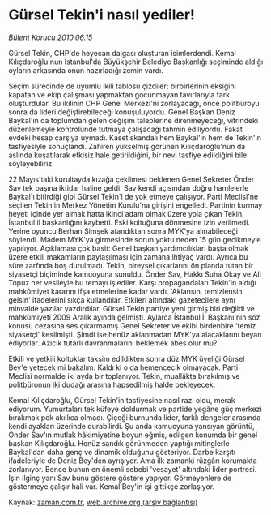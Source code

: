 # Gürsel Tekin'i nasıl yediler!

*Bülent Korucu 2010.06.15*

<td class="columnist-detail">
<p>Gürsel Tekin, CHP'de heyecan dalgası oluşturan isimlerdendi. Kemal Kılıçdaroğlu'nun İstanbul'da Büyükşehir Belediye Başkanlığı seçiminde aldığı oyların arkasında onun hazırladığı zemin vardı.</p>
<p>
<div id="haberMetinDiv">
<p>Seçim sürecinde de uyumlu ikili tablosu çizdiler; birbirlerinin eksiğini kapatan ve ekip çalışması yapmaktan gocunmayan tavırlarıyla fark oluşturdular. Bu ikilinin CHP Genel Merkezi'ni zorlayacağı, önce politbüroyu sonra da lideri değiştirebileceği konuşuluyordu. Genel Başkan Deniz Baykal'ın da toplumdan gelen değişim taleplerine direnmeyeceği, vitrindeki düzenlemeyle kontrolünde tutmaya çalışacağı tahmin ediliyordu. Fakat evdeki hesap çarşıya uymadı. Kaset skandalı hem Baykal'ın hem de Tekin'in tasfiyesiyle sonuçlandı. Zahiren yükselmiş görünen Kılıçdaroğlu'nun da aslında kuşatılarak etkisiz hale getirildiğini, bir nevi tasfiye edildiğini bile söyleyebiliriz.
<p>22 Mayıs'taki kurultayda kızağa çekilmesi beklenen Genel Sekreter Önder Sav tek başına iktidar haline geldi. Sav kendi açısından doğru hamlelerle Baykal'ı bitirdiği gibi Gürsel Tekin'i de yok etmeye çalışıyor. Parti Meclisi'ne seçilen Tekin'in Merkez Yönetim Kurulu'na girişini engelledi. Partinin kurmay heyeti içinde yer almak hatta ikinci adam olmak üzere yola çıkan Tekin, İstanbul il başkanlığını kaybetti. Eski koltuğuna dönmesine izin verilmedi. Yerine oyuncu Berhan Şimşek atandıktan sonra MYK'ya alınabileceği söylendi. Madem MYK'ya girmesinde sorun yoktu neden 15 gün gecikmeyle yapılıyor. Açıklaması çok basit: Genel başkan yardımcılıkları başta olmak üzere etkili makamların paylaşılması için zamana ihtiyaç vardı. Ayrıca bu süre zarfında boş durulmadı. Tekin, bireysel çıkarlarını ön planda tutan bir siyasetçi biçiminde kamuoyuna sunuldu. Önder Sav, Hakkı Suha Okay ve Ali Topuz her vesileyle bu temayı işlediler. Karşı propagandaları Tekin'in aldığı mahkûmiyet kararını ifşa etmelerine kadar vardı. 'Aklansın, temizlensin gelsin' ifadelerini sıkça kullandılar. Etkileri altındaki gazetecilere aynı minvalde yazılar yazdırdılar. Gürsel Tekin partiye yeni girmiş biri değildi ve mahkûmiyeti 2009 Aralık ayında gelmişti. Aylarca İstanbul İl Başkanı'nın söz konusu cezasına ses çıkarmamış Genel Sekreter ve ekibi birdenbire 'temiz siyasetçi' kesilmişti. Şimdi ise henüz aklanmadan MYK'ya alacaklarını beyan ediyorlar. Azıcık tutarlı davranmalarını beklemek abes olur mu?
<p>Etkili ve yetkili koltuklar taksim edildikten sonra düz MYK üyeliği Gürsel Bey'e yetecek mi bakalım. Kaldı ki o da hemencecik olmayacak. Parti Meclisi normalde iki ayda bir toplanıyor. Tekin, muallâkta bırakılmış ve politbüronun iki dudağı arasına hapsedilmiş halde bekleyecek.
<p>Kemal Kılıçdaroğlu, Gürsel Tekin'in tasfiyesine nasıl razı oldu, merak ediyorum. Yumurtaları tek küfeye doldurmak ve partide yegâne güç merkezi bırakmak pek akıllıca olmadı. Çiçeği burnunda lider, farklı dengeler arasında kendi ayakları üzerinde durabilirdi. Şu anda kamuoyuna yansıyan görüntü, Önder Sav'ın mutlak hâkimiyetine boyun eğmiş, edilgen konumda bir genel başkan Kılıçdaroğlu. Henüz sandık görünmeden yaptığı mitinglerle Baykal'dan daha genç ve dinamik olduğunu gösteriyor. Darbe karşıtı ifadeleriyle de Deniz Bey'den ayrışıyor. Ama ilk zamanki rüzgârı korumakta zorlanıyor. Bence bunun en önemli sebebi 'vesayet' altındaki lider portresi. İşin ilginç yanı Sav bunu göstere göstere yapıyor. Görmeyenlere de göstermeye çalışır hali var. Kemal Bey'in işi gittikçe zorlaşıyor.</p></p></p></p></div>
</p>
<a href="http://web.archive.org/web/20110106172842/mailto:b.korucu@zaman.com.tr">
</a></td>

Kaynak: [zaman.com.tr](http://zaman.com.tr/yazar.do?yazino=995515), [web.archive.org (arşiv bağlantısı)](http://web.archive.org/web/20110106172842/http://www.zaman.com.tr/yazar.do?yazino=995515)
